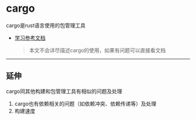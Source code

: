 # cargo

cargo是rust语言使用的包管理工具

- [学习参考文档](https://doc.rust-lang.org/cargo/index.html)
    >本文不会详尽描述cargo的使用，如果有问题可以直接看文档

---

## 延伸

cargo同其他构建和包管理工具有相似的问题及处理

1. cargo也有依赖相关的问题（如依赖冲突、依赖传递等）及处理
2. 构建速度

